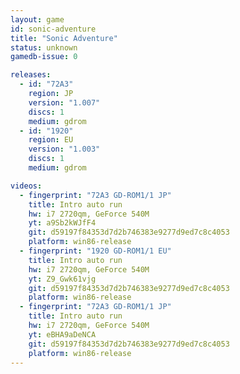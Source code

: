 ```yaml
---
layout: game
id: sonic-adventure
title: "Sonic Adventure"
status: unknown
gamedb-issue: 0

releases:
  - id: "72A3"
    region: JP
    version: "1.007"
    discs: 1
    medium: gdrom
  - id: "1920"
    region: EU
    version: "1.003"
    discs: 1
    medium: gdrom

videos:
  - fingerprint: "72A3 GD-ROM1/1 JP"
    title: Intro auto run
    hw: i7 2720qm, GeForce 540M
    yt: a9Sb2kWJfF4
    git: d59197f84353d7d2b746383e9277d9ed7c8c4053
    platform: win86-release
  - fingerprint: "1920 GD-ROM1/1 EU"
    title: Intro auto run
    hw: i7 2720qm, GeForce 540M
    yt: Z9_Gwk61vjg
    git: d59197f84353d7d2b746383e9277d9ed7c8c4053
    platform: win86-release
  - fingerprint: "72A3 GD-ROM1/1 JP"
    title: Intro auto run
    hw: i7 2720qm, GeForce 540M
    yt: eBHA9aDeNCA
    git: d59197f84353d7d2b746383e9277d9ed7c8c4053
    platform: win86-release
---
```

